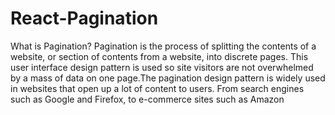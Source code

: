 # React-Pagination
What is Pagination? Pagination is the process of splitting the contents of a website, or section of contents from a website, into discrete pages. This user interface design pattern is used so site visitors are not overwhelmed by a mass of data on one page.The pagination design pattern is widely used in websites that open up a lot of content to users. From search engines such as Google and Firefox, to e-commerce sites such as Amazon 
